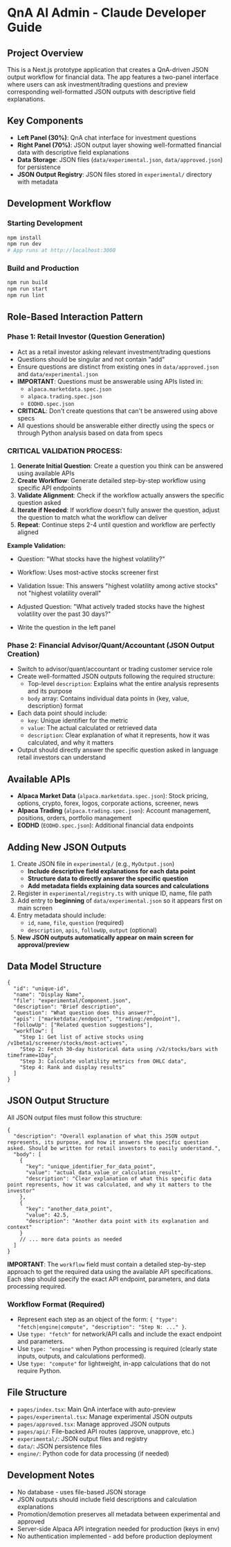 # QnA AI Admin - Claude Developer Guide

## Project Overview
This is a Next.js prototype application that creates a QnA-driven JSON output workflow for financial data. The app features a two-panel interface where users can ask investment/trading questions and preview corresponding well-formatted JSON outputs with descriptive field explanations.

## Key Components
- **Left Panel (30%)**: QnA chat interface for investment questions
- **Right Panel (70%)**: JSON output layer showing well-formatted financial data with descriptive field explanations
- **Data Storage**: JSON files (`data/experimental.json`, `data/approved.json`) for persistence
- **JSON Output Registry**: JSON files stored in `experimental/` directory with metadata

## Development Workflow

### Starting Development
```bash
npm install
npm run dev
# App runs at http://localhost:3000
```

### Build and Production
```bash
npm run build
npm run start
npm run lint
```

## Role-Based Interaction Pattern

### Phase 1: Retail Investor (Question Generation)
- Act as a retail investor asking relevant investment/trading questions
- Questions should be singular and not contain "add"
- Ensure questions are distinct from existing ones in `data/approved.json` and `data/experimental.json`
- **IMPORTANT**: Questions must be answerable using APIs listed in:
  - `alpaca.marketdata.spec.json`
  - `alpaca.trading.spec.json` 
  - `EODHD.spec.json`
- **CRITICAL**: Don't create questions that can't be answered using above specs
- All questions should be answerable either directly using the specs or through Python analysis based on data from specs

### **CRITICAL VALIDATION PROCESS:**
1. **Generate Initial Question**: Create a question you think can be answered using available APIs
2. **Create Workflow**: Generate detailed step-by-step workflow using specific API endpoints
3. **Validate Alignment**: Check if the workflow actually answers the specific question asked
4. **Iterate if Needed**: If workflow doesn't fully answer the question, adjust the question to match what the workflow can deliver
5. **Repeat**: Continue steps 2-4 until question and workflow are perfectly aligned

**Example Validation:**
- Question: "What stocks have the highest volatility?" 
- Workflow: Uses most-active stocks screener first
- Validation Issue: This answers "highest volatility among active stocks" not "highest volatility overall"
- Adjusted Question: "What actively traded stocks have the highest volatility over the past 30 days?"

- Write the question in the left panel

### Phase 2: Financial Advisor/Quant/Accountant (JSON Output Creation)
- Switch to advisor/quant/accountant or trading customer service role
- Create well-formatted JSON outputs following the required structure:
  - Top-level `description`: Explains what the entire analysis represents and its purpose
  - `body` array: Contains individual data points in {key, value, description} format
- Each data point should include:
  - `key`: Unique identifier for the metric
  - `value`: The actual calculated or retrieved data
  - `description`: Clear explanation of what it represents, how it was calculated, and why it matters
- Output should directly answer the specific question asked in language retail investors can understand



## Available APIs
- **Alpaca Market Data** (`alpaca.marketdata.spec.json`): Stock pricing, options, crypto, forex, logos, corporate actions, screener, news
- **Alpaca Trading** (`alpaca.trading.spec.json`): Account management, positions, orders, portfolio management  
- **EODHD** (`EODHD.spec.json`): Additional financial data endpoints

## Adding New JSON Outputs
1. Create JSON file in `experimental/` (e.g., `MyOutput.json`)
   - **Include descriptive field explanations for each data point**
   - **Structure data to directly answer the specific question**
   - **Add metadata fields explaining data sources and calculations**
2. Register in `experimental/registry.ts` with unique ID, name, file path
3. Add entry to **beginning** of `data/experimental.json` so it appears first on main screen
4. Entry metadata should include:
   - `id`, `name`, `file`, `question` (required)
   - `description`, `apis`, `followUp`, `output` (optional)
5. **New JSON outputs automatically appear on main screen for approval/preview**

## Data Model Structure
```jsonc
{
  "id": "unique-id",
  "name": "Display Name",
  "file": "experimental/Component.json",
  "description": "Brief description",
  "question": "What question does this answer?",
  "apis": ["marketdata:/endpoint", "trading:/endpoint"],
  "followUp": ["Related question suggestions"],
  "workflow": [
    "Step 1: Get list of active stocks using /v1beta1/screener/stocks/most-actives",
    "Step 2: Fetch 30-day historical data using /v2/stocks/bars with timeframe=1Day",
    "Step 3: Calculate volatility metrics from OHLC data",
    "Step 4: Rank and display results"
  ]
}
```

## JSON Output Structure
All JSON output files must follow this structure:
```jsonc
{
  "description": "Overall explanation of what this JSON output represents, its purpose, and how it answers the specific question asked. Should be written for retail investors to easily understand.",
  "body": [
    {
      "key": "unique_identifier_for_data_point",
      "value": "actual_data_value_or_calculation_result", 
      "description": "Clear explanation of what this specific data point represents, how it was calculated, and why it matters to the investor"
    },
    {
      "key": "another_data_point",
      "value": 42.5,
      "description": "Another data point with its explanation and context"
    }
    // ... more data points as needed
  ]
}
```

**IMPORTANT**: The `workflow` field must contain a detailed step-by-step approach to get the required data using the available API specifications. Each step should specify the exact API endpoint, parameters, and data processing required.

### Workflow Format (Required)
- Represent each step as an object of the form: `{ "type": "fetch|engine|compute", "description": "Step N: ..." }`.
- Use `type: "fetch"` for network/API calls and include the exact endpoint and parameters.
- Use `type: "engine"` when Python processing is required (clearly state inputs, outputs, and calculations performed).
- Use `type: "compute"` for lightweight, in-app calculations that do not require Python.

## File Structure
- `pages/index.tsx`: Main QnA interface with auto-preview
- `pages/experimental.tsx`: Manage experimental JSON outputs
- `pages/approved.tsx`: Manage approved JSON outputs
- `pages/api/`: File-backed API routes (approve, unapprove, etc.)
- `experimental/`: JSON output files and registry
- `data/`: JSON persistence files
- `engine/`: Python code for data processing (if needed)

## Development Notes
- No database - uses file-based JSON storage
- JSON outputs should include field descriptions and calculation explanations
- Promotion/demotion preserves all metadata between experimental and approved
- Server-side Alpaca API integration needed for production (keys in env)
- No authentication implemented - add before production deployment
